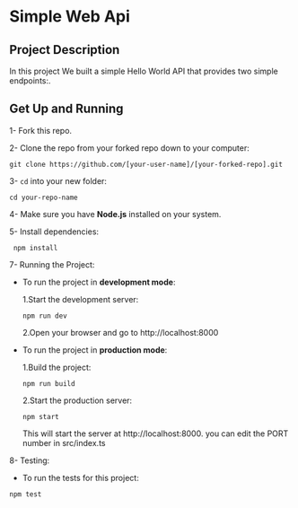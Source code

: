 # Simple Web Api

## Project Description
In this project We built a simple Hello World API that provides two simple endpoints:.

## Get Up and Running

1- Fork this repo.

2- Clone the repo from your forked repo down to your computer:
```
git clone https://github.com/[your-user-name]/[your-forked-repo].git
 ```

3- `cd` into your new folder:
```
cd your-repo-name
 ```

4- Make sure you have **Node.js** installed on your system.

5- Install dependencies:
```
 npm install
```

7- Running the Project:
- To run the project in **development mode**:
  
  1.Start the development server:
  ```
  npm run dev
  ```
  2.Open your browser and go to http://localhost:8000
  
- To run the project in **production mode**:

  1.Build the project:
  ```
  npm run build
  ```
  2.Start the production server:
  ```
  npm start
  ```
  This will start the server at http://localhost:8000. you can edit the PORT number in src/index.ts

8- Testing:
- To run the tests for this project:
```
npm test
```

